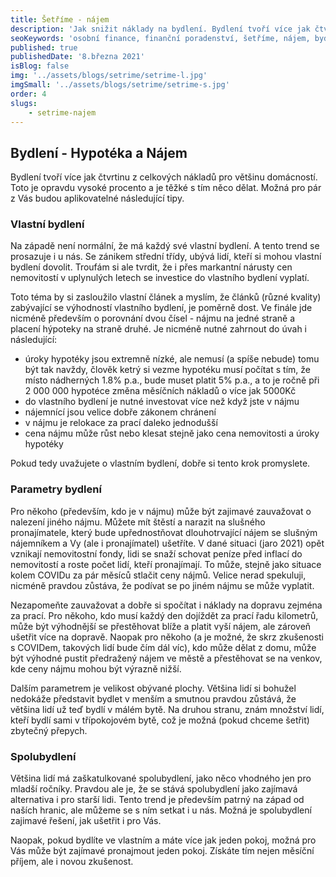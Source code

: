 ```yaml
---
title: Šetříme - nájem
description: 'Jak snižit náklady na bydlení. Bydlení tvoří více jak čtvrtinu z celkových nákladů pro většinu domácností. Toto je opravdu vysoké procento a je těžké s tím něco dělat.'
seoKeywords: 'osobní finance, finanční poradenství, šetříme, nájem, bydlení'
published: true
publishedDate: '8.března 2021'
isBlog: false
img: '../assets/blogs/setrime/setrime-l.jpg'
imgSmall: '../assets/blogs/setrime/setrime-s.jpg'
order: 4
slugs:
    - setrime-najem
---
```


## Bydlení - Hypotéka a Nájem
Bydlení tvoří více jak čtvrtinu z celkových nákladů pro většinu domácností. Toto je opravdu vysoké procento a je těžké s tím něco dělat. Možná pro pár z Vás budou aplikovatelné následující tipy.

### Vlastní bydlení
Na západě není normální, že má každý své vlastní bydlení. A tento trend se prosazuje i u nás. Se zánikem střední třídy, ubývá lidí, kteří si mohou vlastní bydlení dovolit. Troufám si ale tvrdit, že i přes markantní nárusty cen nemovitostí v uplynulých letech se investice do vlastního bydlení vyplatí.

Toto téma by si zasloužilo vlastní článek a myslím, že článků (různé kvality) zabývající se výhodností vlastního bydlení, je poměrně dost. Ve finále jde nicméně především o porovnání dvou čísel - nájmu na jedné straně a placení hýpoteky na straně druhé. Je nicméně nutné zahrnout do úvah i následující:
- úroky hypotéky jsou extremně nízké, ale nemusí (a spíše nebude) tomu být tak navždy, člověk ketrý si vezme hypotéku musí počítat s tím, že místo nádherných 1.8% p.a., bude muset platit 5% p.a., a to je ročně při 2 000 000 hypotéce změna měsíčních nákladů o více jak 5000Kč
- do vlastního bydlení je nutné investovat více než když jste v nájmu
- nájemnící jsou velice dobře zákonem chránení
- v nájmu je relokace za prací daleko jednodušší
- cena nájmu může růst nebo klesat stejně jako cena nemovitosti a úroky hypotéky

Pokud tedy uvažujete o vlastním bydlení, dobře si tento krok promyslete.


### Parametry bydlení
Pro někoho (především, kdo je v nájmu) může být zajimavé zauvažovat o nalezení jiného nájmu. Můžete mít štěstí a narazit na slušného pronajímatele, který bude upřednostňovat dlouhotrvající nájem se slušným nájemníkem a Vy (ale i pronajímatel) ušetříte. V dané situaci (jaro 2021) opět vznikají nemovitostní fondy, lidi se snaží schovat peníze před inflací do nemovitostí a roste počet lidí, kteří pronajímají. To může, stejně jako situace kolem COVIDu za pár měsíců stlačit ceny nájmů. Velice nerad spekuluji, nicméně pravdou zůstáva, že podívat se po jiném nájmu se může vyplatit.

Nezapomeňte zauvažovat a dobře si spočítat i náklady na dopravu zejména za prací. Pro někoho, kdo musí každý den dojíždět za prací řadu kilometrů, může být výhodnější se přestěhovat blíže a platit vyší nájem, ale zároveň ušetřit více na dopravě. Naopak pro někoho (a je možné, že skrz zkušenosti s COVIDem, takových lidí bude čím dál víc), kdo může dělat z domu, může být výhodné pustit předražený nájem ve městě a přestěhovat se na venkov, kde ceny nájmu mohou být výrazně nižší.

Dalším parametrem je velikost obývané plochy. Většina lidí si bohužel nedokáže představit bydlet v menším a smutnou pravdou zůstává, že většina lidí už teď bydlí v málém bytě. Na druhou stranu, znám množství lidí, kteří bydlí sami v třípokojovém bytě, což je možná (pokud chceme šetřit) zbytečný přepych.

### Spolubydlení
Většina lidí má zaškatulkované spolubydlení, jako něco vhodného jen pro mladší ročníky. Pravdou ale je, že se stává spolubydlení jako zajímavá alternativa i pro starší lidi. Tento trend je především patrný na západ od naších hranic, ale můžeme se s ním setkat i u nás. Možná je spolubydlení zajimavé řešení, jak ušetřit i pro Vás.

Naopak, pokud bydlíte ve vlastním a máte více jak jeden pokoj, možná pro Vás může být zajímavé pronajmout jeden pokoj. Získáte tím nejen měsíční příjem, ale i novou zkušenost.
